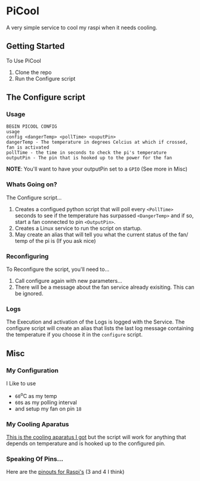 # PiCool
A very simple service to cool my raspi when it needs cooling.

## Getting Started
To Use PiCool

1. Clone the repo
2. Run the Configure script


## The Configure script
### Usage
```
BEGIN PICOOL CONFIG
usage
config <dangerTemp> <pollTime> <ouputPin>
dangerTemp - The temperature in degrees Celcius at which if crossed, fan is activated
pollTime - the time in seconds to check the pi's temperature
outputPin - The pin that is hooked up to the power for the fan
```
**NOTE**: You'll want to have your outputPin set to a `GPIO` (See more in Misc)

### Whats Going on?
The Configure script...
1. Creates a configued python script that will poll every `<PollTime>` seconds to see if
the temperature has surpassed `<DangerTemp>` and if so, start a fan connected to pin `<OutputPin>`.
2. Creates a Linux service to run the script on startup.
3. May create an alias that will tell you what the current status of the fan/ temp of the pi is (If you ask nice)

### Reconfiguring
To Reconfigure the script, you'll need to...
1. Call configure again with new parameters...
2. There will be a message about the fan service already exisiting. This can be ignored.

### Logs
The Execution and activation of the Logs is logged with the Service. The configure script will create an alias that lists the last log message containing the temperature if you choose it in the `configure` script.

## Misc
### My Configuration
I Like to use 
* `60`<sup>o</sup>C as my temp
* `60`s as my polling interval
* and setup my fan on pin `18`

### My Cooling Aparatus
[This is the cooling aparatus I got](https://www.amazon.ca/gp/product/B07MW3GM1T/ref=ppx_yo_dt_b_asin_title_o02_s00?ie=UTF8&psc=1) but the script will work for anything that depends on temperature and is hooked up to the configured pin.

### Speaking Of Pins...
Here are the [pinouts for Raspi's](https://maker.pro/raspberry-pi/tutorial/raspberry-pi-4-gpio-pinout) (3 and 4 I think)

